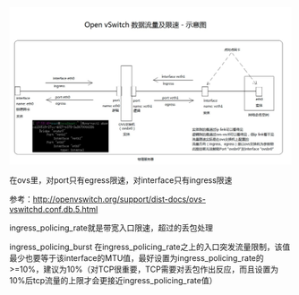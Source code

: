 ![](/img/traffic.png)


在ovs里，对port只有egress限速，对interface只有ingress限速


参考：http://openvswitch.org/support/dist-docs/ovs-vswitchd.conf.db.5.html

ingress_policing_rate就是带宽入口限速，超过的丢包处理

ingress_policing_burst 在ingress_policing_rate之上的入口突发流量限制，该值最少也要等于该interface的MTU值，最好设置为ingress_policing_rate的>=10%，建议为10%（对TCP很重要，TCP需要对丢包作出反应，而且设置为10%后tcp流量的上限才会更接近ingress_policing_rate值）
